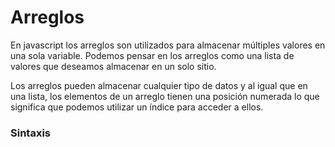 # Arreglos

En javascript los arreglos son utilizados para almacenar múltiples valores en una sola variable. Podemos pensar en los arreglos como una lista de valores que deseamos almacenar en un solo sitio.

Los arreglos pueden almacenar cualquier tipo de datos y al igual que en una lista, los elementos de un arreglo tienen una posición numerada lo que significa que podemos utilizar un índice para acceder a ellos.

### Sintaxis
